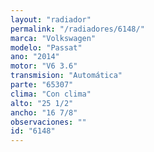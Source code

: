 ```yaml
---
layout: "radiador"
permalink: "/radiadores/6148/"
marca: "Volkswagen"
modelo: "Passat"
ano: "2014"
motor: "V6 3.6"
transmision: "Automática"
parte: "65307"
clima: "Con clima"
alto: "25 1/2"
ancho: "16 7/8"
observaciones: ""
id: "6148"
---
```


